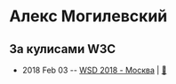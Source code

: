 # Алекс Могилевский

## За кулисами W3C
- 2018 Feb 03 -- [WSD 2018 - Москва](https://www.youtube.com/watch?v=iiY0GBG3RXA)  | [:notebook:](https://wsd.events/2018/02/03/pres/w3c-backstage.pdf)  
